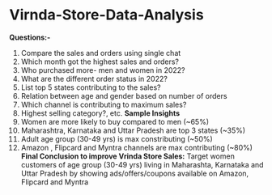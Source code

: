 # Virnda-Store-Data-Analysis
**Questions:-**
1. Compare the sales and orders using single chat
2. Which month got the highest sales and orders?
3. Who purchased more- men and women in 2022?
4. What are the different order status in 2022?
5. List top 5 states contributing to the sales?
6. Relation between age and gender based on number of orders
7. Which channel is contributing to maximum sales?
8. Highest selling category?, etc.
**Sample Insights**
1. Women are more likely to buy compared to men (~65%)
2. Maharashtra, Karnataka and Uttar Pradesh are top 3 states (~35%)
3. Adult age group (30-49 yrs) is max constributing (~50%)
4. Amazon , Flipcard and Myntra channels are max contributing (~80%)
**Final Conclusion to improve Vrinda Store Sales:**
Target women customers of age group (30-49 yrs) living in Maharashta, Karnataka and Uttar Pradesh by showing ads/offers/coupons available on Amazon, Flipcard and Myntra
